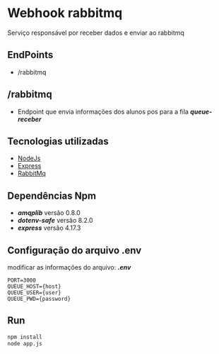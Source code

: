 # Webhook rabbitmq
Serviço responsável por receber dados e enviar ao rabbitmq

## EndPoints
- /rabbitmq

## /rabbitmq
- Endpoint que envia informações dos alunos pos para a fila ***queue-receber***


## Tecnologias utilizadas
- [NodeJs](https://nodejs.org/)
- [Express](https://expressjs.com/)
- [RabbitMq](https://www.rabbitmq.com/)

## Dependências Npm
- ***amqplib*** versão 0.8.0
- ***dotenv-safe*** versão 8.2.0
- ***express*** versão 4.17.3

## Configuração do arquivo .env
modificar as informações do arquivo: ***.env***
```properties
PORT=3000
QUEUE_HOST={host}
QUEUE_USER={user}
QUEUE_PWD={password}
```
## Run
```sh
npm install
node app.js
```
